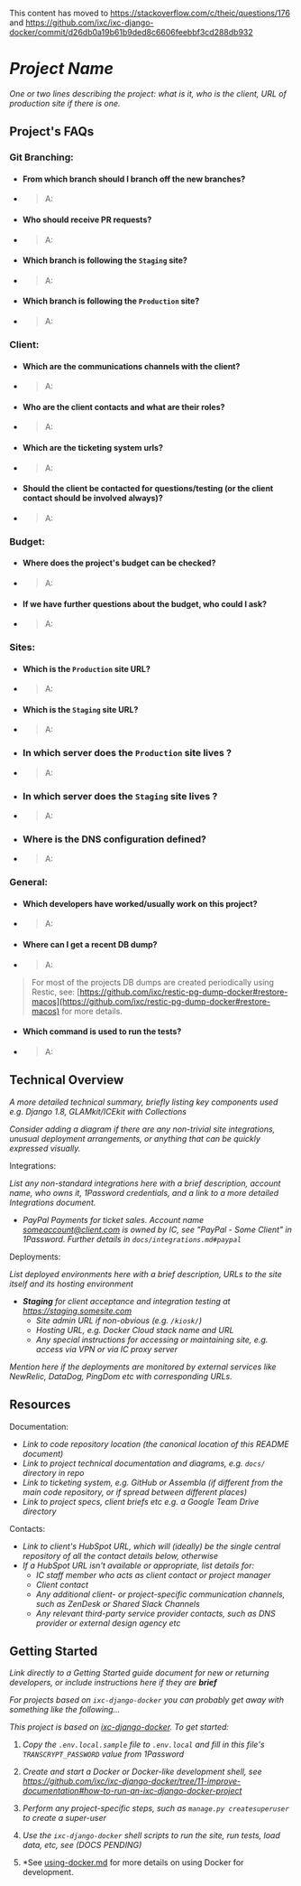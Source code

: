 This content has moved to https://stackoverflow.com/c/theic/questions/176 and https://github.com/ixc/ixc-django-docker/commit/d26db0a19b61b9ded8c6606feebbf3cd288db932

# *Project Name*

*One or two lines describing the project: what is it, who is the client, URL of production site if there is one.*

## Project's FAQs 

### Git Branching:
- #### From which branch should I branch off the new branches?
- > A:
- #### Who should receive PR requests?
- > A:
- #### Which branch is following the `Staging` site?
- > A:
- #### Which branch is following the `Production` site?
- > A:

### Client:

- #### Which are the communications channels with the client?
- > A: 
- #### Who are the client contacts and what are their roles?
- > A: 
- #### Which are the ticketing system urls?
- > A: 
- #### Should the client be contacted for questions/testing (or the client contact should be involved always)?
- > A: 

### Budget:
- #### Where does the project's budget can be checked?
- > A: 
- #### If we have further questions about the budget, who could I ask?
- > A: 

### Sites:
- #### Which is the `Production` site URL?
- > A: 
- #### Which is the `Staging` site URL?
- > A: 
- ### In which server does the `Production` site lives ?
- > A: 
- ### In which server does the `Staging` site lives ?
- > A: 
- ### Where is the DNS configuration defined?
- > A: 

### General:
- #### Which developers have worked/usually work on this project?
- > A: 
- #### Where can I get a recent DB dump?
- > A: 
 > For most of the projects DB dumps are created periodically using Restic, see: [https://github.com/ixc/restic-pg-dump-docker#restore-macos](https://github.com/ixc/restic-pg-dump-docker#restore-macos) for more details. 
- #### Which command is used to run the tests?
- > A: 


## Technical Overview

*A more detailed technical summary, briefly listing key components used e.g. Django 1.8, GLAMkit/ICEkit with Collections*

*Consider adding a diagram if there are any non-trivial site integrations, unusual deployment arrangements, or anything that can be quickly expressed visually.*

Integrations:

*List any non-standard integrations here with a brief description, account name, who owns it, 1Password credentials, and a link to a more detailed Integrations document.*

* *PayPal Payments for ticket sales. Account name someaccount@client.com is owned by IC, see "PayPal - Some Client" in 1Password. Further details in `docs/integrations.md#paypal`*

Deployments:

*List deployed environments here with a brief description, URLs to the site itself and its hosting environment*

* ***Staging** for client acceptance and integration testing at https://staging.somesite.com*
  * *Site admin URL if non-obvious (e.g. `/kiosk/`)*
  * *Hosting URL, e.g. Docker Cloud stack name and URL*
  * *Any special instructions for accessing or maintaining site, e.g. access via VPN or via IC proxy server*

*Mention here if the deployments are monitored by external services like NewRelic, DataDog, PingDom etc with corresponding URLs.*


## Resources

Documentation:

* *Link to code repository location (the canonical location of this README document)*
* *Link to project technical documentation and diagrams, e.g. `docs/` directory in repo*
* *Link to ticketing system, e.g. GitHub or Assembla (if different from the main code repository, or if spread between different places)*
* *Link to project specs, client briefs etc e.g. a Google Team Drive directory*

Contacts:

* *Link to client's HubSpot URL, which will (ideally) be the single central repository of all the contact details below, otherwise*
* *If a HubSpot URL isn't available or appropriate, list details for:*
  * *IC staff member who acts as client contact or project manager*
  * *Client contact* 
  * *Any additional client- or project-specific communication channels, such as ZenDesk or Shared Slack Channels*
  * *Any relevant third-party service provider contacts, such as DNS provider or external design agency etc*


## Getting Started

*Link directly to a Getting Started guide document for new or returning developers, or include instructions here if they are **brief***

*For projects based on `ixc-django-docker` you can probably get away with something like the following...*

*This project is based on [ixc-django-docker](https://github.com/ixc/ixc-django-docker/). To get started:*

1. *Copy the `.env.local.sample` file to `.env.local` and fill in this file's `TRANSCRYPT_PASSWORD` value from 1Password*

2. *Create and start a Docker or Docker-like development shell, see https://github.com/ixc/ixc-django-docker/tree/11-improve-documentation#how-to-run-an-ixc-django-docker-project*

3. *Perform any project-specific steps, such as `manage.py createsuperuser` to create a super-user*

4. *Use the `ixc-django-docker` shell scripts to run the site, run tests, load data, etc, see (DOCS PENDING)*

5. *See [using-docker.md](./using-docker.md) for more details on using Docker for development.
